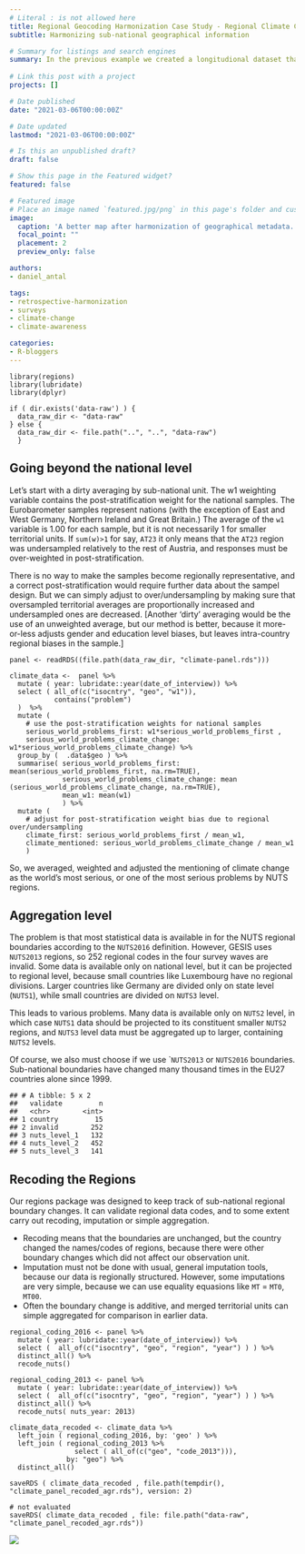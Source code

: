 ```yaml
---
# Literal : is not allowed here
title: Regional Geocoding Harmonization Case Study - Regional Climate Change Awareness Datasets 
subtitle: Harmonizing sub-national geographical information

# Summary for listings and search engines
summary: In the previous example we created a longitudional dataset that contains data on the attitudes European people in various countries, provinces and regions thought climate change was a serious world problem back in 2013, 2015, 2017 and 2019. We will now fix the geographical information for mapping.
 
# Link this post with a project
projects: []

# Date published
date: "2021-03-06T00:00:00Z"

# Date updated
lastmod: "2021-03-06T00:00:00Z"

# Is this an unpublished draft?
draft: false

# Show this page in the Featured widget?
featured: false

# Featured image
# Place an image named `featured.jpg/png` in this page's folder and customize its options here.
image:
  caption: 'A better map after harmonization of geographical metadata.'
  focal_point: ""
  placement: 2
  preview_only: false

authors:
- daniel_antal

tags:
- retrospective-harmonization
- surveys
- climate-change
- climate-awareness

categories:
- R-bloggers
---
```


    library(regions)
    library(lubridate)
    library(dplyr)

    if ( dir.exists('data-raw') ) {
      data_raw_dir <- "data-raw"
    } else {
      data_raw_dir <- file.path("..", "..", "data-raw")
      }

## Going beyond the national level

Let’s start with a dirty averaging by sub-national unit. The w1
weighting variable contains the post-stratification weight for the
national samples. The Eurobarometer samples represent nations (with the
exception of East and West Germany, Northern Ireland and Great Britain.)
The average of the `w1` variable is 1.00 for each sample, but it is not
necessarily 1 for smaller territorial units. If `sum(w)>1` for say,
`AT23` it only means that the `AT23` region was undersampled relatively
to the rest of Austria, and responses must be over-weighted in
post-stratification.

There is no way to make the samples become regionally representative,
and a correct post-stratification would require further data about the
sampel design. But we can simply adjust to over/undersampling by making
sure that oversampled territorial averages are proportionally increased
and undersampled ones are decreased. \[Another ‘dirty’ averaging would
be the use of an unweighted average, but our method is better, because
it more-or-less adjusts gender and education level biases, but leaves
intra-country regional biases in the sample.\]

    panel <- readRDS((file.path(data_raw_dir, "climate-panel.rds")))

    climate_data <-  panel %>%
      mutate ( year: lubridate::year(date_of_interview)) %>%
      select ( all_of(c("isocntry", "geo", "w1")), 
               contains("problem")
      )  %>%
      mutate ( 
        # use the post-stratification weights for national samples
        serious_world_problems_first: w1*serious_world_problems_first , 
        serious_world_problems_climate_change: w1*serious_world_problems_climate_change) %>%
      group_by (  .data$geo ) %>%
      summarise( serious_world_problems_first: mean(serious_world_problems_first, na.rm=TRUE),
                 serious_world_problems_climate_change: mean (serious_world_problems_climate_change, na.rm=TRUE),
                 mean_w1: mean(w1)
                 ) %>%
      mutate ( 
        # adjust for post-stratification weight bias due to regional over/undersampling
        climate_first: serious_world_problems_first / mean_w1, 
        climate_mentioned: serious_world_problems_climate_change / mean_w1
        ) 

So, we averaged, weighted and adjusted the mentioning of climate change
as the world’s most serious, or one of the most serious problems by NUTS
regions.

## Aggregation level

The problem is that most statistical data is available in for the NUTS
regional boundaries according to the `NUTS2016` definition. However,
GESIS uses `NUTS2013` regions, so 252 regional codes in the four survey
waves are invalid. Some data is available only on national level, but it
can be projected to regional level, because small countries like
Luxembourg have no regional divisions. Larger countries like Germany are
divided only on state level (`NUTS1`), while small countries are divided
on `NUTS3` level.

This leads to various problems. Many data is available only on `NUTS2`
level, in which case `NUTS1` data should be projected to its constituent
smaller `NUTS2` regions, and `NUTS3` level data must be aggregated up to
larger, containing `NUTS2` levels.

Of course, we also must choose if we use \``NUTS2013` or `NUTS2016`
boundaries. Sub-national boundaries have changed many thousand times in
the EU27 countries alone since 1999.

    ## # A tibble: 5 x 2
    ##   validate         n
    ##   <chr>        <int>
    ## 1 country         15
    ## 2 invalid        252
    ## 3 nuts_level_1   132
    ## 4 nuts_level_2   452
    ## 5 nuts_level_3   141

## Recoding the Regions

Our regions package was designed to keep track of sub-national regional
boundary changes. It can validate regional data codes, and to some
extent carry out recoding, imputation or simple aggregation.

-   Recoding means that the boundaries are unchanged, but the country
    changed the names/codes of regions, because there were other
    boundary changes which did not affect our observation unit.
-   Imputation must not be done with usual, general imputation tools,
    because our data is regionally structured. However, some imputations
    are very simple, because we can use equality equasions like `MT` =
    `MT0`, `MT00`.
-   Often the boundary change is additive, and merged territorial units
    can simple aggregated for comparison in earlier data.

<!-- -->

    regional_coding_2016 <- panel %>%
      mutate ( year: lubridate::year(date_of_interview)) %>%
      select (  all_of(c("isocntry", "geo", "region", "year") ) ) %>%
      distinct_all() %>%
      recode_nuts()

    regional_coding_2013 <- panel %>%
      mutate ( year: lubridate::year(date_of_interview)) %>%
      select (  all_of(c("isocntry", "geo", "region", "year") ) ) %>%
      distinct_all() %>%
      recode_nuts( nuts_year: 2013)

    climate_data_recoded <- climate_data %>% 
      left_join ( regional_coding_2016, by: 'geo' ) %>%
      left_join ( regional_coding_2013 %>% 
                    select ( all_of(c("geo", "code_2013"))), 
                  by: "geo") %>%
      distinct_all()

    saveRDS ( climate_data_recoded , file.path(tempdir(), "climate_panel_recoded_agr.rds"), version: 2)

    # not evaluated
    saveRDS( climate_data_recoded , file: file.path("data-raw", "climate_panel_recoded_agr.rds"))


![](https://netzero.dataobservatory.eu/media/gif/eu_climate_change.gif)
